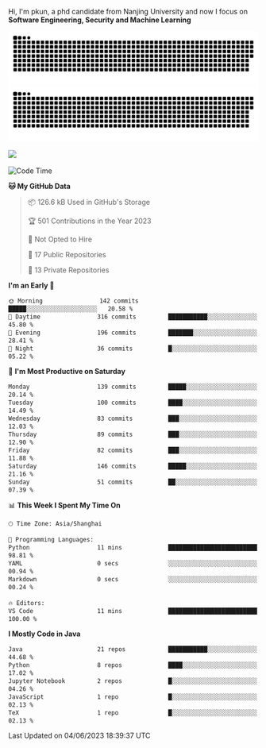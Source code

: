 Hi, I'm pkun, a phd candidate from Nanjing University and now I focus on **Software Engineering, Security and Machine Learning**

![GitHub Snake Light](https://github.com/pppppkun/pppppkun/blob/output/github-snake.svg#gh-light-mode-only)
![GitHub Snake dark](https://github.com/pppppkun/pppppkun/blob/output/github-snake-dark.svg#gh-dark-mode-only)

![](https://komarev.com/ghpvc/?username=pppppkun)
<!--START_SECTION:waka-->
![Code Time](http://img.shields.io/badge/Code%20Time-1%2C747%20hrs%2010%20mins-blue)

**🐱 My GitHub Data** 

> 📦 126.6 kB Used in GitHub's Storage 
 > 
> 🏆 501 Contributions in the Year 2023
 > 
> 🚫 Not Opted to Hire
 > 
> 📜 17 Public Repositories 
 > 
> 🔑 13 Private Repositories 
 > 
**I'm an Early 🐤** 

```text
🌞 Morning                142 commits         █████░░░░░░░░░░░░░░░░░░░░   20.58 % 
🌆 Daytime                316 commits         ███████████░░░░░░░░░░░░░░   45.80 % 
🌃 Evening                196 commits         ███████░░░░░░░░░░░░░░░░░░   28.41 % 
🌙 Night                  36 commits          █░░░░░░░░░░░░░░░░░░░░░░░░   05.22 % 
```
📅 **I'm Most Productive on Saturday** 

```text
Monday                   139 commits         █████░░░░░░░░░░░░░░░░░░░░   20.14 % 
Tuesday                  100 commits         ████░░░░░░░░░░░░░░░░░░░░░   14.49 % 
Wednesday                83 commits          ███░░░░░░░░░░░░░░░░░░░░░░   12.03 % 
Thursday                 89 commits          ███░░░░░░░░░░░░░░░░░░░░░░   12.90 % 
Friday                   82 commits          ███░░░░░░░░░░░░░░░░░░░░░░   11.88 % 
Saturday                 146 commits         █████░░░░░░░░░░░░░░░░░░░░   21.16 % 
Sunday                   51 commits          ██░░░░░░░░░░░░░░░░░░░░░░░   07.39 % 
```


📊 **This Week I Spent My Time On** 

```text
🕑︎ Time Zone: Asia/Shanghai

💬 Programming Languages: 
Python                   11 mins             █████████████████████████   98.81 % 
YAML                     0 secs              ░░░░░░░░░░░░░░░░░░░░░░░░░   00.94 % 
Markdown                 0 secs              ░░░░░░░░░░░░░░░░░░░░░░░░░   00.24 % 

🔥 Editors: 
VS Code                  11 mins             █████████████████████████   100.00 % 
```

**I Mostly Code in Java** 

```text
Java                     21 repos            ███████████░░░░░░░░░░░░░░   44.68 % 
Python                   8 repos             ████░░░░░░░░░░░░░░░░░░░░░   17.02 % 
Jupyter Notebook         2 repos             █░░░░░░░░░░░░░░░░░░░░░░░░   04.26 % 
JavaScript               1 repo              █░░░░░░░░░░░░░░░░░░░░░░░░   02.13 % 
TeX                      1 repo              █░░░░░░░░░░░░░░░░░░░░░░░░   02.13 % 
```




 Last Updated on 04/06/2023 18:39:37 UTC
<!--END_SECTION:waka-->
